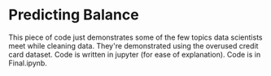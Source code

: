 # Predicting Balance
This piece of code just demonstrates some of the few topics data scientists meet while cleaning data. They're demonstrated using the overused credit card dataset. Code is written in jupyter (for ease of explanation). Code is in Final.ipynb.
